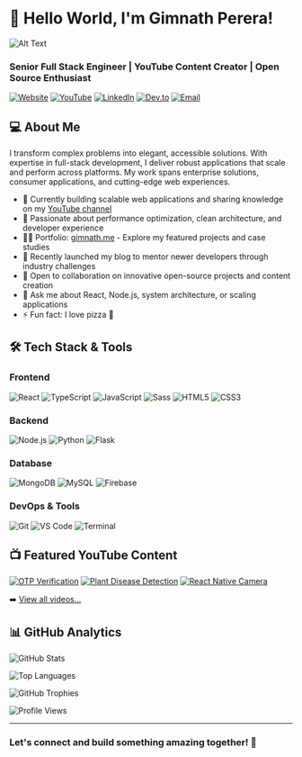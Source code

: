# 👋 Hello World, I'm Gimnath Perera!

![Alt Text](https://media.giphy.com/media/CcwLAV11cALh3OuEJ5/giphy.gif)

### Senior Full Stack Engineer | YouTube Content Creator | Open Source Enthusiast

[![Website](https://img.shields.io/badge/Portfolio-gimnath.me-39FF14?style=for-the-badge&logo=react&logoColor=white)](https://www.gimnath.me)
[![YouTube](https://img.shields.io/badge/YouTube-FF0000?style=for-the-badge&logo=youtube&logoColor=white)](https://www.youtube.com/channel/UCLY1amfukR7T-bbYYRcSyTg)
[![LinkedIn](https://img.shields.io/badge/LinkedIn-0077B5?style=for-the-badge&logo=linkedin&logoColor=white)](https://www.linkedin.com/in/gimnath-perera)
[![Dev.to](https://img.shields.io/badge/dev.to-0A0A0A?style=for-the-badge&logo=devdotto&logoColor=white)](https://dev.to/gimnathperera)
[![Email](https://img.shields.io/badge/Email-gimnathperera@gmail.com-D14836?style=for-the-badge&logo=gmail&logoColor=white)](mailto:gimnathperera@gmail.com)

## 💻 About Me

I transform complex problems into elegant, accessible solutions. With expertise in full-stack development, I deliver robust applications that scale and perform across platforms. My work spans enterprise solutions, consumer applications, and cutting-edge web experiences.

- 🔭 Currently building scalable web applications and sharing knowledge on my [YouTube channel](https://www.youtube.com/channel/UCLY1amfukR7T-bbYYRcSyTg)
- 🌱 Passionate about performance optimization, clean architecture, and developer experience
- 👨‍💻 Portfolio: [gimnath.me](https://www.gimnath.me) - Explore my featured projects and case studies
- 📝 Recently launched my blog to mentor newer developers through industry challenges
- 🤝 Open to collaboration on innovative open-source projects and content creation
- 💬 Ask me about React, Node.js, system architecture, or scaling applications
- ⚡ Fun fact: I love pizza 🍕

## 🛠️ Tech Stack & Tools

### Frontend
![React](https://img.shields.io/badge/React-20232A?style=for-the-badge&logo=react&logoColor=61DAFB)
![TypeScript](https://img.shields.io/badge/TypeScript-007ACC?style=for-the-badge&logo=typescript&logoColor=white)
![JavaScript](https://img.shields.io/badge/JavaScript-F7DF1E?style=for-the-badge&logo=javascript&logoColor=black)
![Sass](https://img.shields.io/badge/Sass-CC6699?style=for-the-badge&logo=sass&logoColor=white)
![HTML5](https://img.shields.io/badge/HTML5-E34F26?style=for-the-badge&logo=html5&logoColor=white)
![CSS3](https://img.shields.io/badge/CSS3-1572B6?style=for-the-badge&logo=css3&logoColor=white)

### Backend
![Node.js](https://img.shields.io/badge/Node.js-339933?style=for-the-badge&logo=nodedotjs&logoColor=white)
![Python](https://img.shields.io/badge/Python-3776AB?style=for-the-badge&logo=python&logoColor=white)
![Flask](https://img.shields.io/badge/Flask-000000?style=for-the-badge&logo=flask&logoColor=white)

### Database
![MongoDB](https://img.shields.io/badge/MongoDB-4EA94B?style=for-the-badge&logo=mongodb&logoColor=white)
![MySQL](https://img.shields.io/badge/MySQL-4479A1?style=for-the-badge&logo=mysql&logoColor=white)
![Firebase](https://img.shields.io/badge/Firebase-FFCA28?style=for-the-badge&logo=firebase&logoColor=black)

### DevOps & Tools
![Git](https://img.shields.io/badge/Git-F05032?style=for-the-badge&logo=git&logoColor=white)
![VS Code](https://img.shields.io/badge/VS_Code-007ACC?style=for-the-badge&logo=visual-studio-code&logoColor=white)
![Terminal](https://img.shields.io/badge/Terminal-241F31?style=for-the-badge&logo=gnu-bash&logoColor=white)

## 📺 Featured YouTube Content

[![OTP Verification](https://img.shields.io/badge/🔐_Mobile_OTP_Verification_with_Node.js-FF0000?style=for-the-badge&logo=youtube&logoColor=white)](https://www.youtube.com/watch?v=_E457tcq5KY)
[![Plant Disease Detection](https://img.shields.io/badge/🌿_Deep_Learning_Plant_Disease_Detection-FF0000?style=for-the-badge&logo=youtube&logoColor=white)](https://www.youtube.com/watch?v=tMptg9HYWo4)
[![React Native Camera](https://img.shields.io/badge/📸_React_Native_Camera_Integration-FF0000?style=for-the-badge&logo=youtube&logoColor=white)](https://www.youtube.com/watch?v=2zSaNgP_7i4)

➡️ [View all videos...](https://www.youtube.com/channel/UCLY1amfukR7T-bbYYRcSyTg)

## 📊 GitHub Analytics

![GitHub Stats](https://github-readme-stats.vercel.app/api?username=gimnathperera&show_icons=true&theme=github_dark&include_all_commits=true&count_private=true)

![Top Languages](https://github-readme-stats.vercel.app/api/top-langs/?username=gimnathperera&layout=compact&langs_count=8&theme=github_dark)

![GitHub Trophies](https://github-profile-trophy.vercel.app/?username=gimnathperera&theme=darkhub&row=1&column=6&margin-w=15&margin-h=15)

![Profile Views](https://komarev.com/ghpvc/?username=Gimnath-Perera&label=Profile%20Views&color=brightgreen&style=for-the-badge)

---

### Let's connect and build something amazing together! 🚀
